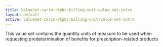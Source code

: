 ```yaml
---
title: ValueSet-carin-rtpbc-billing-unit-value-set-intro
layout: default
active: ValueSet-carin-rtpbc-billing-unit-value-set-intro
---
```


This value set contains the quantity units of measure to be used when requesting predetermination of benefits for prescription-related products